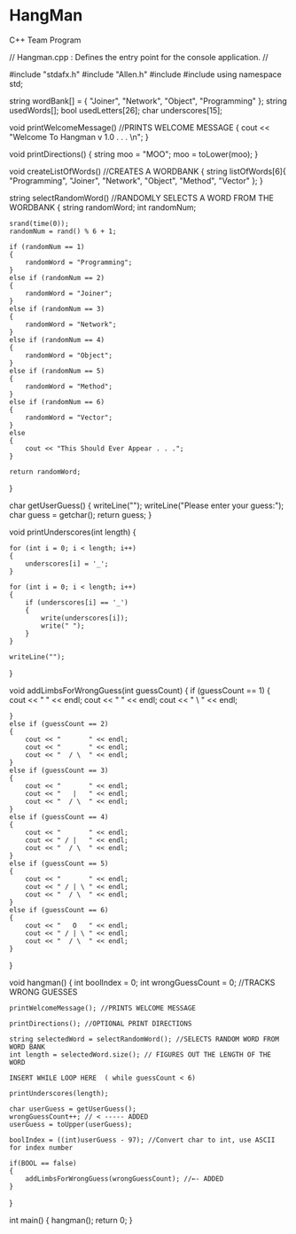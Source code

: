 # HangMan
C++ Team Program

// Hangman.cpp : Defines the entry point for the console application.
//

#include "stdafx.h"
#include "Allen.h"
#include <string>
#include <iostream>
using namespace std;

string wordBank[] = { "Joiner", "Network", "Object", "Programming" };
string usedWords[];
bool usedLetters[26];
char underscores[15];

void printWelcomeMessage() //PRINTS WELCOME MESSAGE
{
    cout << "Welcome To Hangman v 1.0 . . . \n";
}

void printDirections()
{
    string moo = "MOO";
    moo = toLower(moo);
}

void createListOfWords() //CREATES A WORDBANK
{
    string listOfWords[6]{ "Programming", "Joiner", "Network", "Object", "Method", "Vector" };
}

string selectRandomWord() //RANDOMLY SELECTS A WORD FROM THE WORDBANK
{
    string randomWord;
    int randomNum;

    srand(time(0));
    randomNum = rand() % 6 + 1;

    if (randomNum == 1)
    {
        randomWord = "Programming";
    }
    else if (randomNum == 2)
    {
        randomWord = "Joiner";
    }
    else if (randomNum == 3)
    {
        randomWord = "Network";
    }
    else if (randomNum == 4)
    {
        randomWord = "Object";
    }
    else if (randomNum == 5)
    {
        randomWord = "Method";
    }
    else if (randomNum == 6)
    {
        randomWord = "Vector";
    }
    else
    {
        cout << "This Should Ever Appear . . .";
    }

    return randomWord;
}

char getUserGuess()
{
    writeLine("");
    writeLine("Please enter your guess:");
    char guess = getchar();
    return guess;
}

void printUnderscores(int length)
{

    for (int i = 0; i < length; i++)
    {
        underscores[i] = '_';
    }

    for (int i = 0; i < length; i++)
    {
        if (underscores[i] == '_')
        {
            write(underscores[i]);
            write(" ");
        }
    }

    writeLine("");
}


void addLimbsForWrongGuess(int guessCount)
{
    if (guessCount == 1)
    {
        cout << "       " << endl;
        cout << "       " << endl;
        cout << "    \  " << endl;

    }
    else if (guessCount == 2)
    {
        cout << "       " << endl;
        cout << "       " << endl;
        cout << "  / \  " << endl;
    }
    else if (guessCount == 3)
    {
        cout << "       " << endl;
        cout << "   |   " << endl;
        cout << "  / \  " << endl;
    }
    else if (guessCount == 4)
    {
        cout << "       " << endl;
        cout << " / |   " << endl;
        cout << "  / \  " << endl;
    }
    else if (guessCount == 5)
    {
        cout << "       " << endl;
        cout << " / | \ " << endl;
        cout << "  / \  " << endl;
    }
    else if (guessCount == 6)
    {
        cout << "   O   " << endl;
        cout << " / | \ " << endl;
        cout << "  / \  " << endl;
    }
}

void hangman()
{
    int boolIndex = 0;
    int wrongGuessCount = 0; //TRACKS WRONG GUESSES
    

    printWelcomeMessage(); //PRINTS WELCOME MESSAGE
    
    printDirections(); //OPTIONAL PRINT DIRECTIONS

    string selectedWord = selectRandomWord(); //SELECTS RANDOM WORD FROM WORD BANK 
    int length = selectedWord.size(); // FIGURES OUT THE LENGTH OF THE WORD

    INSERT WHILE LOOP HERE  ( while guessCount < 6)

    printUnderscores(length);

    char userGuess = getUserGuess();
    wrongGuessCount++; // < ----- ADDED
    userGuess = toUpper(userGuess);

    boolIndex = ((int)userGuess - 97); //Convert char to int, use ASCII for index number

    if(BOOL == false)
    {
        addLimbsForWrongGuess(wrongGuessCount); //←- ADDED
    }


}

int main()
{
    hangman();
    return 0;
}



